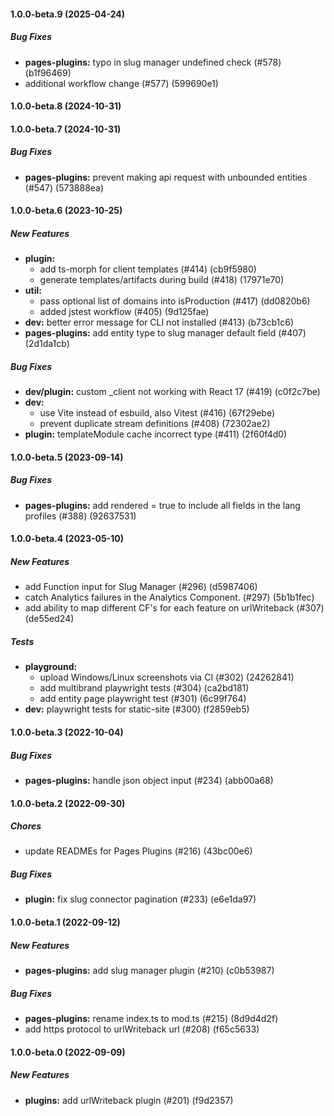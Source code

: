 #### 1.0.0-beta.9 (2025-04-24)

##### Bug Fixes

* **pages-plugins:**  typo in slug manager undefined check (#578) (b1f96469)
*  additional workflow change (#577) (599690e1)

#### 1.0.0-beta.8 (2024-10-31)

#### 1.0.0-beta.7 (2024-10-31)

##### Bug Fixes

* **pages-plugins:**  prevent making api request with unbounded entities (#547) (573888ea)

#### 1.0.0-beta.6 (2023-10-25)

##### New Features

* **plugin:**
  *  add ts-morph for client templates (#414) (cb9f5980)
  *  generate templates/artifacts during build (#418) (17971e70)
* **util:**
  *  pass optional list of domains into isProduction (#417) (dd0820b6)
  *  added jstest workflow (#405) (9d125fae)
* **dev:**  better error message for CLI not installed (#413) (b73cb1c6)
* **pages-plugins:**  add entity type to slug manager default field (#407) (2d1da1cb)

##### Bug Fixes

* **dev/plugin:**  custom _client not working with React 17 (#419) (c0f2c7be)
* **dev:**
  *  use Vite instead of esbuild, also Vitest (#416) (67f29ebe)
  *  prevent duplicate stream definitions (#408) (72302ae2)
* **plugin:**  templateModule cache incorrect type (#411) (2f60f4d0)

#### 1.0.0-beta.5 (2023-09-14)

##### Bug Fixes

* **pages-plugins:**  add rendered = true to include all fields in the lang profiles (#388) (92637531)

#### 1.0.0-beta.4 (2023-05-10)

##### New Features

*  add Function input for Slug Manager (#296) (d5987406)
*  catch Analytics failures in the Analytics Component. (#297) (5b1b1fec)
*  add ability to map different CF's for each feature on urlWriteback (#307) (de55ed24)

##### Tests

* **playground:**
  *  upload Windows/Linux screenshots via CI (#302) (24262841)
  *  add multibrand playwright tests (#304) (ca2bd181)
  *  add entity page playwright test (#301) (6c99f764)
* **dev:**  playwright tests for static-site (#300) (f2859eb5)

#### 1.0.0-beta.3 (2022-10-04)

##### Bug Fixes

* **pages-plugins:**  handle json object input (#234) (abb00a68)

#### 1.0.0-beta.2 (2022-09-30)

##### Chores

*  update READMEs for Pages Plugins (#216) (43bc00e6)

##### Bug Fixes

* **plugin:**  fix slug connector pagination (#233) (e6e1da97)

#### 1.0.0-beta.1 (2022-09-12)

##### New Features

* **pages-plugins:**  add slug manager plugin (#210) (c0b53987)

##### Bug Fixes

* **pages-plugins:**  rename index.ts to mod.ts (#215) (8d9d4d2f)
*  add https protocol to urlWriteback url (#208) (f65c5633)

#### 1.0.0-beta.0 (2022-09-09)

##### New Features

* **plugins:**  add urlWriteback plugin (#201) (f9d2357)
